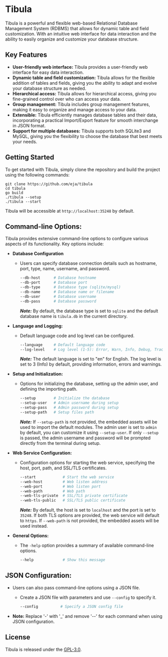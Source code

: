 # Tibula

Tibula is a powerful and flexible web-based Relational Database Management System (RDBMS) that allows for dynamic table and field customization. With an intuitive web interface for data interaction and the ability to easily organize and customize your database structure.

## Key Features

* **User-friendly web interface:** Tibula provides a user-friendly web interface for easy data interaction.
* **Dynamic table and field customization:** Tibula allows for the flexible addition of tables and fields, giving you the ability to adapt and evolve your database structure as needed.
* **Hierarchical access:** Tibula allows for hierarchical access, giving you fine-grained control over who can access your data.
* **Group management:** Tibula includes group management features, making it easy to organize and manage access to your data.
* **Extensible:** Tibula efficiently manages database tables and their data, incorporating a practical Import/Export feature for smooth interchange in JSON format.
* **Support for multiple databases:** Tibula supports both SQLite3 and MySQL, giving you the flexibility to choose the database that best meets your needs.

## Getting Started

To get started with Tibula, simply clone the repository and build the project using the following commands:
```
git clone https://github.com/eja/tibula
cd tibula
go build
./tibula --setup
./tibula --start
```

Tibula will be accessible at `http://localhost:35248` by default.

## Command-line Options:

Tibula provides extensive command-line options to configure various aspects of its functionality. Key options include:

- **Database Configuration**
  - Users can specify database connection details such as hostname, port, type, name, username, and password.
    ```bash
    --db-host      # Database hostname
    --db-port      # Database port
    --db-type      # Database type (sqlite/mysql)
    --db-name      # Database name or filename
    --db-user      # Database username
    --db-pass      # Database password
    ```
    ***Note:***
    By default, the database type is set to `sqlite` and the default database name is `tibula.db` in the current directory.

- **Language and Logging:**
  - Default language code and log level can be configured.
    ```bash
    --language     # Default language code
    --log-level    # Log level (1-5): Error, Warn, Info, Debug, Trace
    ```
    ***Note:***
    The default language is set to "en" for English. The log level is set to 3 (Info) by default, providing information, errors and warnings.

- **Setup and Initialization:**
  - Options for initializing the database, setting up the admin user, and defining the importing path.
    ```bash
    --setup        # Initialize the database
    --setup-user   # Admin username during setup
    --setup-pass   # Admin password during setup
    --setup-path   # Setup files path
    ```
    ***Note:***
      If `--setup-path` is not provided, the embedded assets will be used to import the default modules.
      The admin user is set to `admin` by default, you can customize it using `--setup-user`.
      If only `--setup` is passed, the admin username and password will be prompted directly from the terminal during setup.

- **Web Service Configuration:**
  - Configuration options for starting the web service, specifying the host, port, path, and SSL/TLS certificates.
    ```bash
    --start            # Start the web service
    --web-host         # Web listen address
    --web-port         # Web listen port
    --web-path         # Web path
    --web-tls-private  # SSL/TLS private certificate
    --web-tls-public   # SSL/TLS public certificate
    ```
    ***Note:***
      By default, the host is set to `localhost` and the port is set to `35248`.
      If both TLS options are provided, the web service will default to `https`.
      If `--web-path` is not provided, the embedded assets will be used instead.

  
- **General Options:**
  - The `-help` option provides a summary of available command-line options.
    ```bash
    --help             # Show this message
    ```

## JSON Configuration:

- Users can also pass command-line options using a JSON file.
  - Create a JSON file with parameters and use `--config` to specify it.
    ```bash
    --config          # Specify a JSON config file
    ```

- **Note:** Replace '-' with '_' and remove '--' for each command when using JSON configuration.


## License

Tibula is released under the [GPL-3.0](LICENSE).
